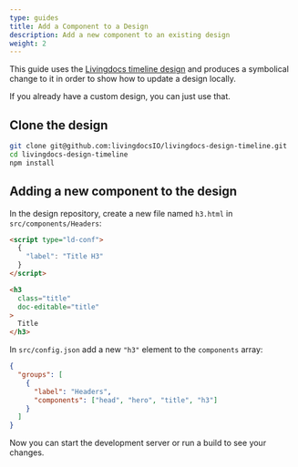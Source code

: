 ```yaml
---
type: guides
title: Add a Component to a Design
description: Add a new component to an existing design
weight: 2
---
```


This guide uses the [Livingdocs timeline design](https://github.com/livingdocsIO/livingdocs-design-timeline) and produces a symbolical change to it in order to show how to update a design locally.

If you already have a custom design, you can just use that.

## Clone the design

```bash
git clone git@github.com:livingdocsIO/livingdocs-design-timeline.git
cd livingdocs-design-timeline
npm install
```

## Adding a new component to the design

In the design repository, create a new file named `h3.html` in `src/components/Headers`:

```html
<script type="ld-conf">
  {
    "label": "Title H3"
  }
</script>

<h3
  class="title"
  doc-editable="title"
>
  Title
</h3>
```

In `src/config.json` add a new `"h3"` element to the `components` array:

```json
{
  "groups": [
    {
      "label": "Headers",
      "components": ["head", "hero", "title", "h3"]
    }
  ]
}
```

Now you can start the development server or run a build to see your changes.
